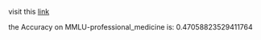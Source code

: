 visit this [link](https://github.com/Mehrdadghassabi/Gaokerena-V/tree/main/evaluation/multiple_choice_qa/MMLU-professional_medicine/gaokerena)

the Accuracy on MMLU-professional_medicine is: 0.47058823529411764
